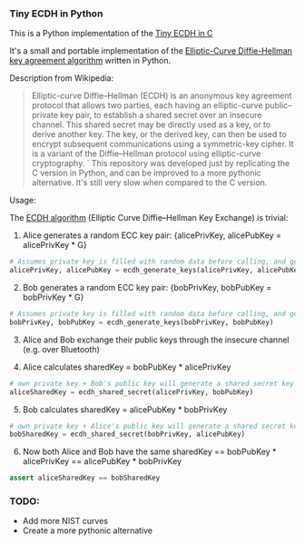 ### Tiny ECDH in Python

This is a Python implementation of the [Tiny ECDH in C](https://https://github.com/kokke/tiny-ECDH-c) 

It's a small and portable implementation of the [Elliptic-Curve Diffie-Hellman key agreement algorithm](https://en.wikipedia.org/wiki/Elliptic-curve_Diffie%E2%80%93Hellman) written in Python.

Description from Wikipedia:

> Elliptic-curve Diffie–Hellman (ECDH) is an anonymous key agreement protocol that allows two parties, each having an elliptic-curve public–private key pair, to establish a shared secret over an insecure channel. This shared secret may be directly used as a key, or to derive another key. The key, or the derived key, can then be used to encrypt subsequent communications using a symmetric-key cipher. It is a variant of the Diffie–Hellman protocol using elliptic-curve cryptography.
`
This repository was developed just by replicating the C version in Python, and can be improved to a more pythonic alternative. It's still very slow when compared to the C version.

Usage:

The [ECDH algorithm](https://cryptobook.nakov.com/asymmetric-key-ciphers/ecdh-key-exchange)  (Elliptic Curve Diffie–Hellman Key Exchange) is trivial:

1. Alice generates a random ECC key pair: {alicePrivKey, alicePubKey = alicePrivKey * G}
```Python
# Assumes private key is filled with random data before calling, and generates public key
alicePrivKey, alicePubKey = ecdh_generate_keys(alicePrivKey, alicePubKey)
```
2. Bob generates a random ECC key pair: {bobPrivKey, bobPubKey = bobPrivKey * G}
```Python
# Assumes private key is filled with random data before calling, and generates public key
bobPrivKey, bobPubKey = ecdh_generate_keys(bobPrivKey, bobPubKey)
```
3. Alice and Bob exchange their public keys through the insecure channel (e.g. over Bluetooth)

4. Alice calculates sharedKey = bobPubKey * alicePrivKey
```Python
# own private key + Bob's public key will generate a shared secret key
aliceSharedKey = ecdh_shared_secret(alicePrivKey, bobPubKey)
```

5. Bob calculates sharedKey = alicePubKey * bobPrivKey
```Python
# own private key + Alice's public key will generate a shared secret key
bobSharedKey = ecdh_shared_secret(bobPrivKey, alicePubKey)
```

6. Now both Alice and Bob have the same sharedKey == bobPubKey * alicePrivKey == alicePubKey * bobPrivKey

```Python
assert aliceSharedKey == bobSharedKey
```

### TODO:

- Add more NIST curves
- Create a more pythonic alternative
